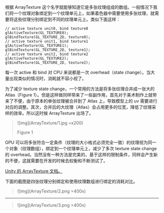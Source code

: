 根据 ArrayTexture 这个名字就能够知道它是多张纹理组成的数组。一般情况下我们将一个纹理对象绑定到一个纹理单元上，如果着色器中需要使用多张纹理，就需要将这些纹理分别绑定到不同的纹理单元上。类似下面这样：

	// active texture unit0, bind texture0
	glActiveTexture(GL_TEXTURE0);
	glBindTexture(GL_TEXTURE_2D, texture0);
	// active texture unit1, bind texture1
	glActiveTexture(GL_TEXTURE1);	
	glBindTexture(GL_TEXTURE_2D, texture1);
	// active texture unit2, bind texture2
	glActiveTexture(GL_TEXTURE2);
	glBindTexture(GL_TEXTURE_2D, texture2);
	
每一次 active 和 bind 对 CPU 来说都是一次 overhead（state change）。当大量出现类似的情况时，消耗就不容小视了。

为了减少 texture state change，一个常用的方法是将多张纹理合并成一张大的 Atlas（Figure 1）。但是这样做同样带来了一些副作用，首先对于美术制作上就带来了不便，由于原本的单张纹理被合并到了 Atlas 上，导致模型上的 uv 需要进行对应的调整。其次，合并后的大纹理（Atlas）会占用更多的位宽，降低了纹理采样的效率。所以这时候 ArrayTexture 出场了。

> ![img](ArrayTexture/1.jpg =x200)
>
> Figure 1

GPU 可以将多张符合一定条件（纹理的大小格式必须完全一致）的纹理视为同一个对象（纹理数组），绑定到一个纹理单元上，减少了多次 texture state change 的 overhead。当然没有一种方法是完美的，基于这样的限制条件，同样会产生新的不便，这就需要在开发的时候去权衡和不断测试了。

[Unity 的 ArrayTexture 文档。](https://docs.unity3d.com/Manual/SL-TextureArrays.html)

下面的截图是四张纹理分别绑定和使用纹理数组进行绑定的消耗对比。

> ![img](ArrayTexture/2.png =400x)

---

> ![img](ArrayTexture/3.png =400x)
	